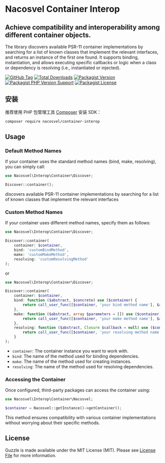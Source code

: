 # Nacosvel Container Interop

## Achieve compatibility and interoperability among different container objects.

The library discovers available PSR-11 container implementations by searching for a list of known classes that implement
the relevant interfaces, and returns an instance of the first one found. It supports binding, instantiation, and allows
executing specific callbacks or logic when a class or dependency is resolving (i.e., instantiated or injected).

[![GitHub Tag](https://img.shields.io/github/v/tag/nacosvel/container-interop)](https://github.com/nacosvel/container-interop/tags)
[![Total Downloads](https://img.shields.io/packagist/dt/nacosvel/container-interop?style=flat-square)](https://packagist.org/packages/nacosvel/container-interop)
[![Packagist Version](https://img.shields.io/packagist/v/nacosvel/container-interop)](https://packagist.org/packages/nacosvel/container-interop)
[![Packagist PHP Version Support](https://img.shields.io/packagist/php-v/nacosvel/container-interop)](https://github.com/nacosvel/container-interop)
[![Packagist License](https://img.shields.io/github/license/nacosvel/container-interop)](https://github.com/nacosvel/container-interop)

## 安装

推荐使用 PHP 包管理工具 [Composer](https://getcomposer.org/) 安装 SDK：

```bash
composer require nacosvel/container-interop
```

## Usage

### Default Method Names

If your container uses the standard method names (bind, make, resolving), you can simply call:

```php
use Nacosvel\Interop\Container\Discover;

Discover::container();
```

discovers available PSR-11 container implementations by searching for a list of known classes that implement the
relevant interfaces

### Custom Method Names

If your container uses different method names, specify them as follows:

```php
use Nacosvel\Interop\Container\Discover;

Discover::container(
    container: $container,
    bind: 'customBindMethod',
    make: 'customMakeMethod',
    resolving: 'customResolvingMethod'
);
```

or

```php
use Nacosvel\Interop\Container\Discover;

Discover::container(
    container: $container,
    bind: function ($abstract, $concrete) use ($container) {
        return call_user_func([$container, 'your bind method name'], $abstract, $concrete);
    },
    make: function ($abstract, array $parameters = []) use ($container) {
        return call_user_func([$container, 'your make method name'], $abstract, $parameters);
    },
    resolving: function ($abstract, Closure $callback = null) use ($container) {
        return call_user_func([$container, 'your resolving method name'], $abstract, $callback);
    }
);
```

- `container`: The container instance you want to work with.
- `bind`: The name of the method used for binding dependencies.
- `make`: The name of the method used for creating instances.
- `resolving`: The name of the method used for resolving dependencies.

### Accessing the Container

Once configured, third-party packages can access the container using:

```php
use Nacosvel\Interop\Container\Nacosvel;

$container = Nacosvel::getInstance()->getContainer();
```

This method ensures compatibility with various container implementations without worrying about their specific methods.

## License

Guzzle is made available under the MIT License (MIT). Please see [License File](LICENSE) for more information.
